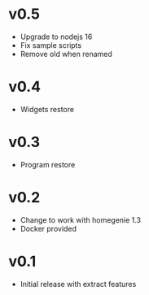 # v0.5

- Upgrade to nodejs 16
- Fix sample scripts
- Remove old when renamed

# v0.4

- Widgets restore

# v0.3

- Program restore

# v0.2

- Change to work with homegenie 1.3
- Docker provided

# v0.1

- Initial release with extract features
